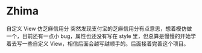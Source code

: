 # Zhima
自定义 View 仿芝麻信用分
突然发现支付宝的芝麻信用分有点意思，想着模仿做一个，目前还有一点小 bug，属性也还没有写在 style 里，但总算是慢慢的开始学着去写一些自定义 View，相信后面会越写越顺手的。后面接着完善这个项目。
